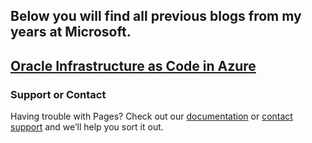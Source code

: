 ## Below you will find all previous blogs from my years at Microsoft. 

## [Oracle Infrastructure as Code in Azure](/pages/Oracle-Infrastructure-as-Code-in-Azure.md)


### Support or Contact

Having trouble with Pages? Check out our [documentation](https://docs.github.com/categories/github-pages-basics/) or [contact support](https://support.github.com/contact) and we’ll help you sort it out.
